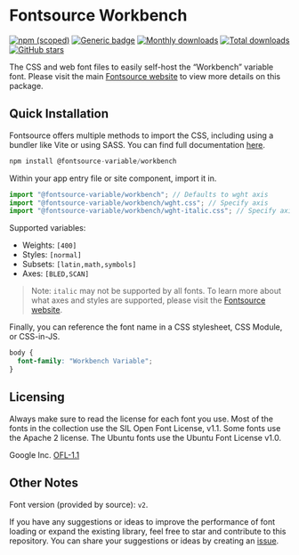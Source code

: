 # Fontsource Workbench

[![npm (scoped)](https://img.shields.io/npm/v/@fontsource-variable/workbench?color=brightgreen)](https://www.npmjs.com/package/@fontsource-variable/workbench) [![Generic badge](https://img.shields.io/badge/fontsource-passing-brightgreen)](https://github.com/fontsource/fontsource) [![Monthly downloads](https://badgen.net/npm/dm/@fontsource-variable/workbench)](https://github.com/fontsource/fontsource) [![Total downloads](https://badgen.net/npm/dt/@fontsource-variable/workbench)](https://github.com/fontsource/fontsource) [![GitHub stars](https://img.shields.io/github/stars/fontsource/fontsource.svg?style=social&label=Star)](https://github.com/fontsource/fontsource/stargazers)

The CSS and web font files to easily self-host the “Workbench” variable font. Please visit the main [Fontsource website](https://fontsource.org/fonts/workbench) to view more details on this package.

## Quick Installation

Fontsource offers multiple methods to import the CSS, including using a bundler like Vite or using SASS. You can find full documentation [here](https://fontsource.org/docs/getting-started/introduction).

```javascript
npm install @fontsource-variable/workbench
```

Within your app entry file or site component, import it in.

```javascript
import "@fontsource-variable/workbench"; // Defaults to wght axis
import "@fontsource-variable/workbench/wght.css"; // Specify axis
import "@fontsource-variable/workbench/wght-italic.css"; // Specify axis and style
```

Supported variables:
- Weights: `[400]`
- Styles: `[normal]`
- Subsets: `[latin,math,symbols]`
- Axes: `[BLED,SCAN]`

> Note: `italic` may not be supported by all fonts. To learn more about what axes and styles are supported, please visit the [Fontsource website](https://fontsource.org/fonts/workbench).

Finally, you can reference the font name in a CSS stylesheet, CSS Module, or CSS-in-JS.

```css
body {
  font-family: "Workbench Variable";
}
```

## Licensing
Always make sure to read the license for each font you use. Most of the fonts in the collection use the SIL Open Font License, v1.1. Some fonts use the Apache 2 license. The Ubuntu fonts use the Ubuntu Font License v1.0.

Google Inc.
[OFL-1.1](http://scripts.sil.org/OFL)

## Other Notes
Font version (provided by source): `v2`.

If you have any suggestions or ideas to improve the performance of font loading or expand the existing library, feel free to star and contribute to this repository. You can share your suggestions or ideas by creating an [issue](https://github.com/fontsource/fontsource/issues).